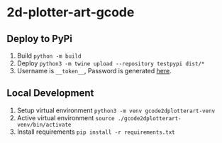 # 2d-plotter-art-gcode

## Deploy to PyPi

1. Build `python -m build`
2. Deploy `python3 -m twine upload --repository testpypi dist/*`
3. Username is `__token__`, Password is generated [here](https://pypi.org/manage/account/#api-tokens).

## Local Development

1. Setup virtual environment `python3 -m venv gcode2dplotterart-venv`
2. Active virtual environment `source ./gcode2dplotterart-venv/bin/activate`
3. Install requirements `pip install -r requirements.txt`
